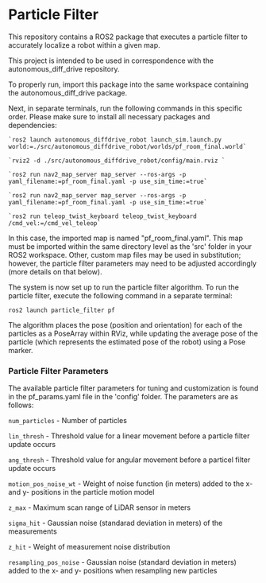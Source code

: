 # Particle Filter

This repository contains a ROS2 package that executes a particle filter to accurately localize a robot within a given map.

This project is intended to be used in correspondence with the autonomous_diff_drive repository.

To properly run, import this package into the same workspace containing the autonomous_diff_drive package.

Next, in separate terminals, run the following commands in this specific order. Please make sure to install all necessary packages and dependencies:

```
`ros2 launch autonomous_diffdrive_robot launch_sim.launch.py world:=./src/autonomous_diffdrive_robot/worlds/pf_room_final.world`

`rviz2 -d ./src/autonomous_diffdrive_robot/config/main.rviz `

`ros2 run nav2_map_server map_server --ros-args -p yaml_filename:=pf_room_final.yaml -p use_sim_time:=true`

`ros2 run nav2_map_server map_server --ros-args -p yaml_filename:=pf_room_final.yaml -p use_sim_time:=true`

`ros2 run teleop_twist_keyboard teleop_twist_keyboard /cmd_vel:=/cmd_vel_teleop`
```

In this case, the imported map is named "pf_room_final.yaml". This map must be imported within the same directory level as the 'src' folder in your ROS2 workspace. Other, custom map files may be used in substitution; however, the particle filter parameters may need to be adjusted accordingly (more details on that below).


The system is now set up to run the particle filter algorithm. To run the particle filter, execute the following command in a separate terminal:

`ros2 launch particle_filter pf`


The algorithm places the pose (position and orientation) for each of the particles as a PoseArray within RViz, while updating the average pose of the particle (which represents the estimated pose of the robot) using a Pose marker.




### Particle Filter Parameters

The available particle filter parameters for tuning and customization is found in the pf_params.yaml file in the 'config' folder. The parameters are as follows:


`num_particles` - Number of particles

`lin_thresh` - Threshold value for a linear movement before a particle filter update occurs

`ang_thresh` - Threshold value for angular movement before a particel filter update occurs

`motion_pos_noise_wt` - Weight of noise function (in meters) added to the x- and y- positions in the particle motion model

`z_max` - Maximum scan range of LiDAR sensor in meters

`sigma_hit` - Gaussian noise (standarad deviation in meters) of the measurements

`z_hit` - Weight of measurement noise distribution

`resampling_pos_noise` - Gaussian noise (standard deviation in meters) added to the x- and y- positions when resampling new particles
